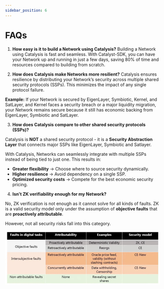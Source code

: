 ```yaml
---
sidebar_position: 6
---
```


# FAQs

1. **How easy is it to build a Network using Catalysis?**
Building a Network using Catalysis is fast and seamless. With Catalyst-SDK, you can have your Network up and running in just a few days, saving 80% of time and resources compared to building from scratch.

2. **How does Catalysis make Networks more resilient?**
Catalysis ensures resilience by distributing your Network’s security across multiple shared security protocols (SSPs). This minimizes the impact of any single protocol failure.

**Example:**
If your Network is secured by EigenLayer, Symbiotic, Kernel, and SatLayer, and Kernel faces a security breach or a major liquidity migration, your Network remains secure because it still has economic backing from EigenLayer, Symbiotic and SatLayer.

3. **How does Catalysis compare to other shared security protocols (SSPs)?**

Catalysis is **NOT** a shared security protocol - it is a **Security Abstraction Layer** that connects major SSPs like EigenLayer, Symbiotic and Satlayer.

With Catalysis, Networks can seamlessly integrate with multiple SSPs instead of being tied to just one. This results in:

- **Greater flexibility** → Choose where to source security dynamically.
- **Higher resilience** → Avoid dependency on a single SSP.
- **Optimized security costs** → Compete for the best economic security pricing.

4. **Isn't ZK verifiability enough for my Network?**

No, ZK verification is not enough as it cannot solve for all kinds of faults. ZK is a valid security model only under the assumption of **objective faults** that are **proactively attributable**.

However, not all security risks fall into this category.

![ZK vs Cryptoeconomic Security](./img/zk-vs-ces.png)

